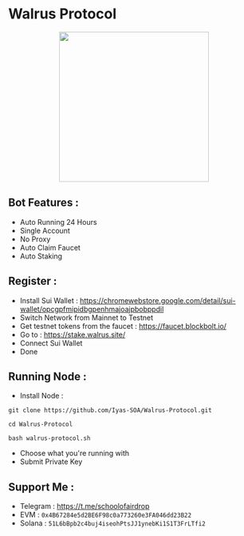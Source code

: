 # Walrus Protocol

<p align="center">
  <img height="300" height="auto" src="https://github.com/SchoolOfAirdrop/Files/blob/main/photo_2024-11-24_03-14-44.jpg">
</p>

## Bot Features :
- Auto Running 24 Hours
- Single Account
- No Proxy
- Auto Claim Faucet
- Auto Staking

## Register :
- Install Sui Wallet : https://chromewebstore.google.com/detail/sui-wallet/opcgpfmipidbgpenhmajoajpbobppdil
- Switch Network from Mainnet to Testnet
- Get testnet tokens from the faucet : https://faucet.blockbolt.io/
- Go to : https://stake.walrus.site/
- Connect Sui Wallet
- Done

## Running Node :
- Install Node :
```
git clone https://github.com/Iyas-SOA/Walrus-Protocol.git
```
```
cd Walrus-Protocol
```
```
bash walrus-protocol.sh
```
- Choose what you're running with
- Submit Private Key
  
## Support Me :
- Telegram : https://t.me/schoolofairdrop
- EVM : `0x4B67284e5d2BE6F98c0a773260e3FA046dd23B22`
- Solana : `51L6bBpb2c4buj4iseohPtsJJ1ynebKi1S1T3FrLTfi2`
